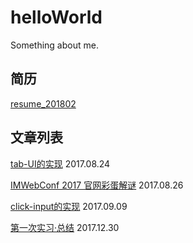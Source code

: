 # helloWorld
Something about me.

## 简历
[resume_201802](/resume/resume_201802.html)

## 文章列表

[tab-UI的实现](article/blogarticle_tab-ui.md) 2017.08.24

[IMWebConf 2017 官网彩蛋解谜](article/IMWebConf2017_eggs.md) 2017.08.26

[click-input的实现](article/blogarticle_click-input.md) 2017.09.09

[第一次实习·总结](article/blogarticle_intern-review.md) 2017.12.30
